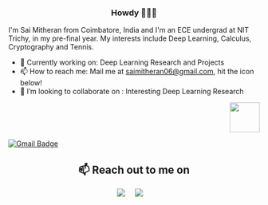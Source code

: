 <div align = "center">

### Howdy 👋:india:

</div>

I'm Sai Mitheran from Coimbatore, India and I'm an ECE undergrad at NIT Trichy, in my pre-final year. My interests include Deep Learning, Calculus, Cryptography and Tennis.

- 🔭 Currently working on: Deep Learning Research and Projects
- 📫 How to reach me: Mail me at saimitheran06@gmail.com, hit the icon below!
- 👯 I’m looking to collaborate on : Interesting Deep Learning Research

<div align = "right">
  <img src="https://enterprise.github.com/assets/spinners/octocat-spinner-128-26a44333917854c6794d55eac947b1277fced54f1f60c5df5d93431db8753bc5.gif" width="60"       height="60">
</div>

[![Gmail Badge](https://img.shields.io/badge/-saimitheran06@gmail.com-c14438?style=flat-square&logo=Gmail&label=Gmail&logoColor=white&link=mailto:saimitheran06@gmail.com)](mailto:saimitheran06@gmail.com)

<h2  align="center">📫 Reach out to me on</h2>
<p align="center">
  <a target="_blank"href="https://www.linkedin.com/in/sai-mitheran-4b9422187/"><img src="https://img.shields.io/badge/linkedin-%230077B5.svg?&style=for-the-badge&logo=linkedin&logoColor=white" /></a>&nbsp;&nbsp;&nbsp;&nbsp;
  <a href="mailto:saimitheran06@gmail.com"><img src="https://img.shields.io/badge/gmail-%23D14836.svg?&style=for-the-badge&logo=gmail&logoColor=white" /></a>&nbsp;&nbsp;&nbsp;&nbsp;
</p>

<!--
<h3 align="left">Familiar Languages and Tools:</h3>
<p align="left">
 
 <!--
  <a href="https://www.python.org" target="_blank"> <img src="https://devicons.github.io/devicon/devicon.git/icons/python/python-original.svg" alt="python" width="40" height="40"/> </a>
  <a href="https://pytorch.org/" target="_blank"> <img src="https://www.vectorlogo.zone/logos/pytorch/pytorch-ar21.svg" alt=" " width="70" height="40"/> </a>
  <a href="https://www.tensorflow.org" target="_blank"> <img src="https://www.vectorlogo.zone/logos/tensorflow/tensorflow-icon.svg" alt="tensorflow" width="40" height="40"/> </a>
   <a href="https://opencv.org/" target="_blank"> <img src="https://www.vectorlogo.zone/logos/opencv/opencv-icon.svg" alt="opencv" width="40" height="40"/> </a>
  <a href="https://aws.amazon.com/" target="_blank"> <img src="https://seeklogo.com/images/A/amazon-web-services-aws-logo-6C2E3DCD3E-seeklogo.com.png" alt="azure" width="60" height="40"/> </a> <a href="https://www.w3.org/html/" target="_blank"> <img src="https://devicons.github.io/devicon/devicon.git/icons/html5/html5-original-wordmark.svg" alt="html5" width="40" height="40"/> </a> <a href="https://developer.mozilla.org/en-US/docs/Web/JavaScript" target="_blank"> <img src="https://devicons.github.io/devicon/devicon.git/icons/javascript/javascript-original.svg" alt="javascript" width="40" height="40"/> </a> <a href="https://www.mongodb.com/" target="_blank"> <img src="https://devicons.github.io/devicon/devicon.git/icons/mongodb/mongodb-original-wordmark.svg" alt="mongodb" width="40" height="40"/> </a> <a href="https://www.mysql.com/" target="_blank"> <img src="https://devicons.github.io/devicon/devicon.git/icons/mysql/mysql-original-wordmark.svg" alt="mysql" width="40" height="40"/> </a> <a href="https://www.oracle.com/" target="_blank"> <img src="https://devicons.github.io/devicon/devicon.git/icons/oracle/oracle-original.svg" alt="oracle" width="40" height="40"/> </a> <a href="https://www.postgresql.org" target="_blank"> <img src="https://devicons.github.io/devicon/devicon.git/icons/postgresql/postgresql-original-wordmark.svg" alt="postgresql" width="40" height="40"/> </a>  <a href="https://scikit-learn.org/" target="_blank"> <img src="https://upload.wikimedia.org/wikipedia/commons/0/05/Scikit_learn_logo_small.svg" alt="scikit_learn" width="40" height="40"/> </a> </p> 
  
 <!-- <a href="https://github.com/smj007">
  <img align="center" src="https://github-readme-stats.vercel.app/api/top-langs/?username=smj007&theme=dark&hide_langs_below=1" />
</a>

<!--
![SMJ's Stats](https://github-readme-stats.vercel.app/api?username=smj007&show_icons=true&title_color=fff&icon_color=79ff97&text_color=9f9f9f&bg_color=151515&hide=["stars"])

